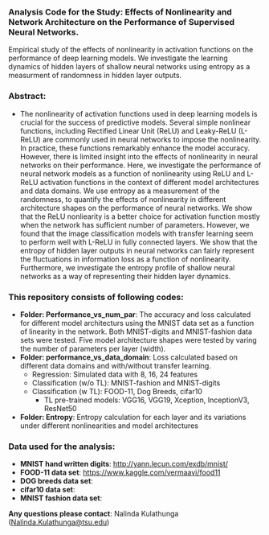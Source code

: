 ### Analysis Code for the Study: Effects of Nonlinearity and Network Architecture on the Performance of Supervised Neural Networks. 
Empirical study of the effects of nonlinearity in activation functions on the performance of deep learning models. We investigate the learning dynamics of hidden layers of shallow neural networks using entropy as a measurment of randomness in hidden layer outputs.

### Abstract:
 - The nonlinearity of activation functions used in deep learning models is crucial for the success of predictive models. Several simple nonlinear functions, including Rectified Linear Unit (ReLU) and Leaky-ReLU (L-ReLU) are commonly used in neural networks to impose the nonlinearity. In practice, these functions remarkably enhance the model accuracy. However, there is limited insight into the effects of nonlinearity in neural networks on their performance. Here, we investigate the performance of neural network models as a function of nonlinearity using ReLU and L-ReLU activation functions in the context of different model architectures and data domains. We use entropy as a measurement of the randomness, to quantify the effects of nonlinearity in different architecture shapes on the performance of neural networks. We show that the ReLU nonliearity is a better choice for activation function mostly when the network has sufficient number of parameters. However, we found that the image classification models with transfer learning seem to perform well with L-ReLU in fully connected layers. We show that the entropy of hidden layer outputs in neural networks can fairly represent the fluctuations in information loss as a function of nonlinearity. Furthermore, we investigate the entropy profile of shallow neural networks as a way of representing their hidden layer dynamics.

### This repository consists of following codes:
 - **Folder: Performance_vs_num_par**: The accuracy and loss calculated for different model architecturs using the MNIST data set as a function of linearity in the network. Both MNIST-digits and MNIST-fashion data sets were tested. Five model architecture shapes were tested by varing the number of parameters per layer (width).
 - **Folder: performance_vs_data_domain**: Loss calculated based on different data domains and with/without transfer learning.
   - Regression: Simulated data with 8, 16, 24 features
   - Classification (w/o TL): MNIST-fashion and MNIST-digits
   - Classification (w TL): FOOD-11, Dog Breeds, cifar10
     - TL pre-trained models: VGG16, VGG19, Xception, InceptionV3, ResNet50
 - **Folder: Entropy**: Entropy calculation for each layer and its variations under different nonlinearities and model architectures
 
 ### Data used for the analysis:
 - **MNIST hand written digits**: http://yann.lecun.com/exdb/mnist/
 - **FOOD-11 data set**: https://www.kaggle.com/vermaavi/food11
 - **DOG breeds data set**: 
 - **cifar10 data set**:
 - **MNIST fashion data set**:
 
 **Any questions please contact**: Nalinda Kulathunga (Nalinda.Kulathunga@tsu.edu)

